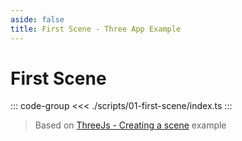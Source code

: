 ```yaml
---
aside: false
title: First Scene - Three App Example
---
```


# First Scene

<ClientOnly>
  <ThreeAppSandbox :scripts  />
</ClientOnly>

::: code-group
<<< ./scripts/01-first-scene/index.ts
:::

> Based on [ThreeJs - Creating a scene](https://threejs.org/docs/index.html#manual/en/introduction/Creating-a-scene) example

<script setup lang="ts">
import { data } from './examples.data'

const scripts = data['01-first-scene']
</script>

